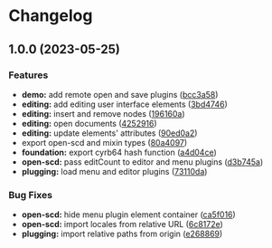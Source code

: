 # Changelog

## 1.0.0 (2023-05-25)


### Features

* **demo:** add remote open and save plugins ([bcc3a58](https://github.com/openscd/open-scd-core/commit/bcc3a582697a0e88e779312a2225e3ff894e7b79))
* **editing:** add editing user interface elements ([3bd4746](https://github.com/openscd/open-scd-core/commit/3bd47461c37c99f46f28deaa56f3c0d3e835d16a))
* **editing:** insert and remove nodes ([196160a](https://github.com/openscd/open-scd-core/commit/196160a178b079a91a5dd3834312f11db113643e))
* **editing:** open documents ([4252916](https://github.com/openscd/open-scd-core/commit/4252916bcc7f7430dfee225a708787f62bc534d5))
* **editing:** update elements' attributes ([90ed0a2](https://github.com/openscd/open-scd-core/commit/90ed0a2361dfc0eb704d47271a3f1ba42722a134))
* export open-scd and mixin types ([80a4097](https://github.com/openscd/open-scd-core/commit/80a4097c08fcf9056354abb7dcb3e99bee8c34ac))
* **foundation:** export cyrb64 hash function ([a4d04ce](https://github.com/openscd/open-scd-core/commit/a4d04ceea5da886d67d4f5092f59b0344102b3c5))
* **open-scd:** pass editCount to editor and menu plugins ([d3b745a](https://github.com/openscd/open-scd-core/commit/d3b745a5a5d39509b0975260fe73ad1ab16314ae))
* **plugging:** load menu and editor plugins ([73110da](https://github.com/openscd/open-scd-core/commit/73110dabfb99795de8ed16ee1f57d7c54110ec75))


### Bug Fixes

* **open-scd:** hide menu plugin element container ([ca5f016](https://github.com/openscd/open-scd-core/commit/ca5f016f90bad6a56379bf222130f208eea364c9))
* **open-scd:** import locales from relative URL ([6c8172e](https://github.com/openscd/open-scd-core/commit/6c8172e330a475ade550bb61272c1ba4d36e0088))
* **plugging:** import relative paths from origin ([e268869](https://github.com/openscd/open-scd-core/commit/e2688695515d08a176509978a93e71bb6052964d))
